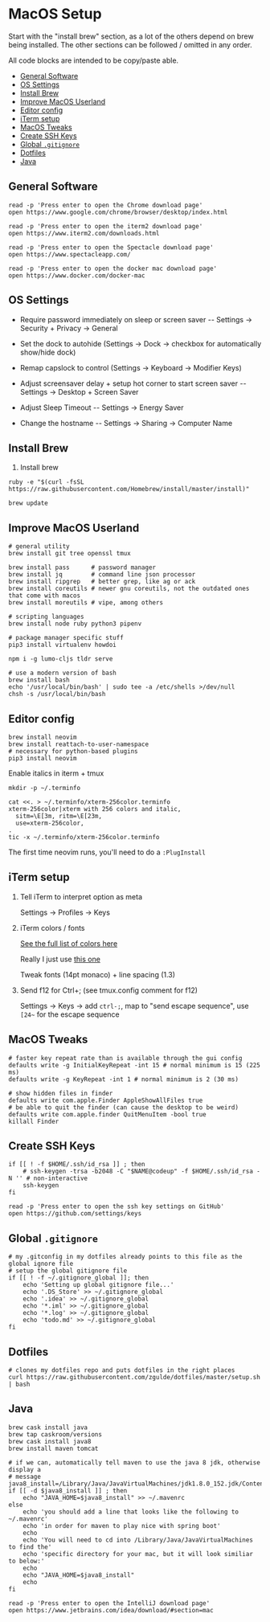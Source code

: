 # MacOS Setup

Start with the "install brew" section, as a lot of the others depend on brew
being installed. The other sections can be followed / omitted in any order.

All code blocks are intended to be copy/paste able.

* [General Software](#general-software)
* [OS Settings](#os-settings)
* [Install Brew](#install-brew)
* [Improve MacOS Userland](#improve-macos-userland)
* [Editor config](#editor-config)
* [iTerm setup](#iterm-setup)
* [MacOS Tweaks](#macos-tweaks)
* [Create SSH Keys](#create-ssh-keys)
* [Global `.gitignore`](#global-gitignore)
* [Dotfiles](#dotfiles)
* [Java](#java)

## General Software

```
read -p 'Press enter to open the Chrome download page'
open https://www.google.com/chrome/browser/desktop/index.html

read -p 'Press enter to open the iterm2 download page'
open https://www.iterm2.com/downloads.html

read -p 'Press enter to open the Spectacle download page'
open https://www.spectacleapp.com/

read -p 'Press enter to open the docker mac download page'
open https://www.docker.com/docker-mac
```

## OS Settings

- Require password immediately on sleep or screen saver -- Settings -> Security + Privacy -> General

- Set the dock to autohide (Settings -> Dock -> checkbox for automatically show/hide dock)

- Remap capslock to control (Settings -> Keyboard -> Modifier Keys)

- Adjust screensaver delay + setup hot corner to start screen saver -- Settings -> Desktop + Screen Saver

- Adjust Sleep Timeout -- Settings -> Energy Saver

- Change the hostname -- Settings -> Sharing -> Computer Name

## Install Brew

1. Install brew

```
ruby -e "$(curl -fsSL https://raw.githubusercontent.com/Homebrew/install/master/install)"

brew update
```

## Improve MacOS Userland

```
# general utility
brew install git tree openssl tmux

brew install pass      # password manager
brew install jq        # command line json processor
brew install ripgrep   # better grep, like ag or ack
brew install coreutils # newer gnu coreutils, not the outdated ones that come with macos
brew install moreutils # vipe, among others

# scripting languages
brew install node ruby python3 pipenv
```

```
# package manager specific stuff
pip3 install virtualenv howdoi

npm i -g lumo-cljs tldr serve
```

```
# use a modern version of bash
brew install bash
echo '/usr/local/bin/bash' | sudo tee -a /etc/shells >/dev/null
chsh -s /usr/local/bin/bash
```

## Editor config

```
brew install neovim
brew install reattach-to-user-namespace
# necessary for python-based plugins
pip3 install neovim
```

Enable italics in iterm + tmux

```
mkdir -p ~/.terminfo

cat <<. > ~/.terminfo/xterm-256color.terminfo
xterm-256color|xterm with 256 colors and italic,
  sitm=\E[3m, ritm=\E[23m,
  use=xterm-256color,
.
tic -x ~/.terminfo/xterm-256color.terminfo
```

The first time neovim runs, you'll need to do a `:PlugInstall`

## iTerm setup

1. Tell iTerm to interpret option as meta

    Settings -> Profiles -> Keys

1. iTerm colors / fonts

    [See the full list of colors here](https://github.com/mbadolato/iTerm2-Color-Schemes)

    Really I just use [this one](https://raw.githubusercontent.com/mbadolato/iTerm2-Color-Schemes/master/schemes/Atom.itermcolors)

    Tweak fonts (14pt monaco) + line spacing (1.3)

1. Send f12 for Ctrl+; (see tmux.config comment for f12)

    Settings -> Keys -> add `ctrl-;`, map to "send escape sequence", use `[24~` for the escape sequence

## MacOS Tweaks

```
# faster key repeat rate than is available through the gui config
defaults write -g InitialKeyRepeat -int 15 # normal minimum is 15 (225 ms)
defaults write -g KeyRepeat -int 1 # normal minimum is 2 (30 ms)

# show hidden files in finder
defaults write com.apple.Finder AppleShowAllFiles true
# be able to quit the finder (can cause the desktop to be weird)
defaults write com.apple.finder QuitMenuItem -bool true
killall Finder
```

## Create SSH Keys

```
if [[ ! -f $HOME/.ssh/id_rsa ]] ; then
    # ssh-keygen -trsa -b2048 -C "$NAME@codeup" -f $HOME/.ssh/id_rsa -N '' # non-interactive
    ssh-keygen
fi

read -p 'Press enter to open the ssh key settings on GitHub'
open https://github.com/settings/keys
```

## Global `.gitignore`

```
# my .gitconfig in my dotfiles already points to this file as the global ignore file
# setup the global gitignore file
if [[ ! -f ~/.gitignore_global ]]; then
    echo 'Setting up global gitignore file...'
    echo '.DS_Store' >> ~/.gitignore_global
    echo '.idea' >> ~/.gitignore_global
    echo '*.iml' >> ~/.gitignore_global
    echo '*.log' >> ~/.gitignore_global
    echo 'todo.md' >> ~/.gitignore_global
fi
```

## Dotfiles

```
# clones my dotfiles repo and puts dotfiles in the right places
curl https://raw.githubusercontent.com/zgulde/dotfiles/master/setup.sh | bash
```

## Java

```
brew cask install java
brew tap caskroom/versions
brew cask install java8
brew install maven tomcat

# if we can, automatically tell maven to use the java 8 jdk, otherwise display a
# message
java8_install=/Library/Java/JavaVirtualMachines/jdk1.8.0_152.jdk/Contents/Home
if [[ -d $java8_install ]] ; then
    echo "JAVA_HOME=$java8_install" >> ~/.mavenrc
else
    echo 'you should add a line that looks like the following to ~/.mavenrc'
    echo 'in order for maven to play nice with spring boot'
    echo
    echo 'You will need to cd into /Library/Java/JavaVirtualMachines to find the'
    echo 'specific directory for your mac, but it will look similiar to below:'
    echo
    echo "JAVA_HOME=$java8_install"
    echo
fi

read -p 'Press enter to open the IntelliJ download page'
open https://www.jetbrains.com/idea/download/#section=mac
```
